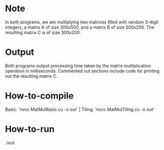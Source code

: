 # Note
In both programs, we are multiplying two matrices filled with random 3-digit integers, a matrix A of size 300x500, and a matrix B of size 500x200. The resulting matrix C is of size 300x200.

# Output
Both programs output processing time taken by the matrix multiplication operation in milliseconds. Commented out sections include code for printing out the resulting matrix C.

# How-to-compile
Basic: 'nvcc MatMulBasic.cu -o out' | Tiling: 'nvcc MatMulTiling.cu -o out'

# How-to-run
./out
